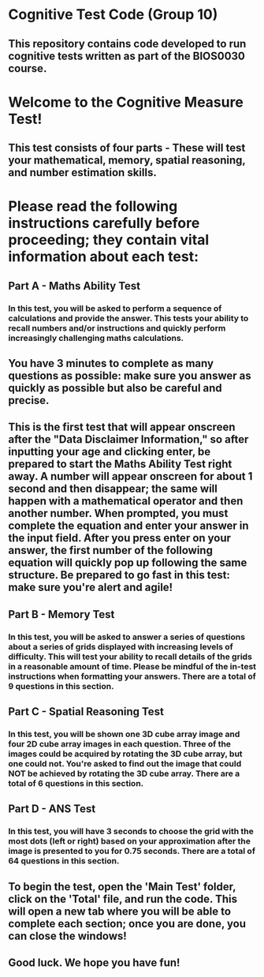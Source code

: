 # Cognitive Test Code (Group 10)
## This repository contains code developed to run cognitive tests written as part of the BIOS0030 course.

# Welcome to the Cognitive Measure Test! 

## This test consists of four parts - These will test your mathematical, memory, spatial reasoning, and number estimation skills.

# Please read the following instructions carefully before proceeding; they contain vital information about each test:

## Part A - Maths Ability Test
### In this test, you will be asked to perform a sequence of calculations and provide the answer. This tests your ability to recall numbers and/or instructions and quickly perform increasingly challenging maths calculations. 
## You have 3 minutes to complete as many questions as possible: make sure you answer as quickly as possible but also be careful and precise. 
## This is the first test that will appear onscreen after the "Data Disclaimer Information," so after inputting your age and clicking enter, be prepared to start the Maths Ability Test right away. A number will appear onscreen for about 1 second and then disappear; the same will happen with a mathematical operator and then another number. When prompted, you must complete the equation and enter your answer in the input field. After you press enter on your answer, the first number of the following equation will quickly pop up following the same structure. Be prepared to go fast in this test: make sure you're alert and agile!

## Part B - Memory Test
### In this test, you will be asked to answer a series of questions about a series of grids displayed with increasing levels of difficulty. This will test your ability to recall details of the grids in a reasonable amount of time. Please be mindful of the in-test instructions when formatting your answers. There are a total of 9 questions in this section.

## Part C - Spatial Reasoning Test
### In this test, you will be shown one 3D cube array image and four 2D cube array images in each question. Three of the images could be acquired by rotating the 3D cube array, but one could not. You're asked to find out the image that could NOT be achieved by rotating the 3D cube array. There are a total of 6 questions in this section.

## Part D - ANS Test
### In this test, you will have 3 seconds to choose the grid with the most dots (left or right) based on your approximation after the image is presented to you for 0.75 seconds. There are a total of 64 questions in this section.

## To begin the test, open the 'Main Test' folder, click on the 'Total' file, and run the code. This will open a new tab where you will be able to complete each section; once you are done, you can close the windows! 
## Good luck. We hope you have fun!
